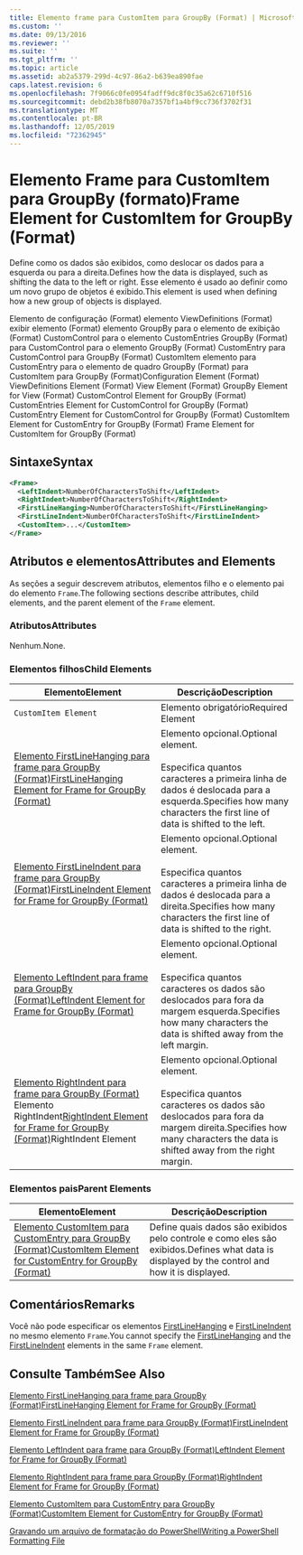 ```yaml
---
title: Elemento frame para CustomItem para GroupBy (Format) | Microsoft Docs
ms.custom: ''
ms.date: 09/13/2016
ms.reviewer: ''
ms.suite: ''
ms.tgt_pltfrm: ''
ms.topic: article
ms.assetid: ab2a5379-299d-4c97-86a2-b639ea890fae
caps.latest.revision: 6
ms.openlocfilehash: 7f9066c0fe0954fadff9dc8f0c35a62c6710f516
ms.sourcegitcommit: debd2b38fb8070a7357bf1a4bf9cc736f3702f31
ms.translationtype: MT
ms.contentlocale: pt-BR
ms.lasthandoff: 12/05/2019
ms.locfileid: "72362945"
---
```

# <a name="frame-element-for-customitem-for-groupby-format"></a><span data-ttu-id="d1fae-102">Elemento Frame para CustomItem para GroupBy (formato)</span><span class="sxs-lookup"><span data-stu-id="d1fae-102">Frame Element for CustomItem for GroupBy (Format)</span></span>

<span data-ttu-id="d1fae-103">Define como os dados são exibidos, como deslocar os dados para a esquerda ou para a direita.</span><span class="sxs-lookup"><span data-stu-id="d1fae-103">Defines how the data is displayed, such as shifting the data to the left or right.</span></span> <span data-ttu-id="d1fae-104">Esse elemento é usado ao definir como um novo grupo de objetos é exibido.</span><span class="sxs-lookup"><span data-stu-id="d1fae-104">This element is used when defining how a new group of objects is displayed.</span></span>

<span data-ttu-id="d1fae-105">Elemento de configuração (Format) elemento ViewDefinitions (Format) exibir elemento (Format) elemento GroupBy para o elemento de exibição (Format) CustomControl para o elemento CustomEntries GroupBy (Format) para CustomControl para o elemento GroupBy (Format) CustomEntry para CustomControl para GroupBy (Format) CustomItem elemento para CustomEntry para o elemento de quadro GroupBy (Format) para CustomItem para GroupBy (Format)</span><span class="sxs-lookup"><span data-stu-id="d1fae-105">Configuration Element (Format) ViewDefinitions Element (Format) View Element (Format) GroupBy Element for View (Format) CustomControl Element for GroupBy (Format) CustomEntries Element for CustomControl for GroupBy (Format) CustomEntry Element for CustomControl for GroupBy (Format) CustomItem Element for CustomEntry for GroupBy (Format) Frame Element for CustomItem for GroupBy (Format)</span></span>

## <a name="syntax"></a><span data-ttu-id="d1fae-106">Sintaxe</span><span class="sxs-lookup"><span data-stu-id="d1fae-106">Syntax</span></span>

```xml
<Frame>
  <LeftIndent>NumberOfCharactersToShift</LeftIndent>
  <RightIndent>NumberOfCharactersToShift</RightIndent>
  <FirstLineHanging>NumberOfCharactersToShift</FirstLineHanging>
  <FirstLineIndent>NumberOfCharactersToShift</FirstLineIndent>
  <CustomItem>...</CustomItem>
</Frame>
```

## <a name="attributes-and-elements"></a><span data-ttu-id="d1fae-107">Atributos e elementos</span><span class="sxs-lookup"><span data-stu-id="d1fae-107">Attributes and Elements</span></span>

<span data-ttu-id="d1fae-108">As seções a seguir descrevem atributos, elementos filho e o elemento pai do elemento `Frame`.</span><span class="sxs-lookup"><span data-stu-id="d1fae-108">The following sections describe attributes, child elements, and the parent element of the `Frame` element.</span></span>

### <a name="attributes"></a><span data-ttu-id="d1fae-109">Atributos</span><span class="sxs-lookup"><span data-stu-id="d1fae-109">Attributes</span></span>

<span data-ttu-id="d1fae-110">Nenhum.</span><span class="sxs-lookup"><span data-stu-id="d1fae-110">None.</span></span>

### <a name="child-elements"></a><span data-ttu-id="d1fae-111">Elementos filhos</span><span class="sxs-lookup"><span data-stu-id="d1fae-111">Child Elements</span></span>

|<span data-ttu-id="d1fae-112">Elemento</span><span class="sxs-lookup"><span data-stu-id="d1fae-112">Element</span></span>|<span data-ttu-id="d1fae-113">Descrição</span><span class="sxs-lookup"><span data-stu-id="d1fae-113">Description</span></span>|
|-------------|-----------------|
|`CustomItem Element`|<span data-ttu-id="d1fae-114">Elemento obrigatório</span><span class="sxs-lookup"><span data-stu-id="d1fae-114">Required Element</span></span>|
|[<span data-ttu-id="d1fae-115">Elemento FirstLineHanging para frame para GroupBy (Format)</span><span class="sxs-lookup"><span data-stu-id="d1fae-115">FirstLineHanging Element for Frame for GroupBy (Format)</span></span>](./firstlinehanging-element-for-frame-for-groupby-format.md)|<span data-ttu-id="d1fae-116">Elemento opcional.</span><span class="sxs-lookup"><span data-stu-id="d1fae-116">Optional element.</span></span><br /><br /> <span data-ttu-id="d1fae-117">Especifica quantos caracteres a primeira linha de dados é deslocada para a esquerda.</span><span class="sxs-lookup"><span data-stu-id="d1fae-117">Specifies how many characters the first line of data is shifted to the left.</span></span>|
|[<span data-ttu-id="d1fae-118">Elemento FirstLineIndent para frame para GroupBy (Format)</span><span class="sxs-lookup"><span data-stu-id="d1fae-118">FirstLineIndent Element for Frame for GroupBy (Format)</span></span>](./firstlineindent-element-for-frame-for-groupby-format.md)|<span data-ttu-id="d1fae-119">Elemento opcional.</span><span class="sxs-lookup"><span data-stu-id="d1fae-119">Optional element.</span></span><br /><br /> <span data-ttu-id="d1fae-120">Especifica quantos caracteres a primeira linha de dados é deslocada para a direita.</span><span class="sxs-lookup"><span data-stu-id="d1fae-120">Specifies how many characters the first line of data is shifted to the right.</span></span>|
|[<span data-ttu-id="d1fae-121">Elemento LeftIndent para frame para GroupBy (Format)</span><span class="sxs-lookup"><span data-stu-id="d1fae-121">LeftIndent Element for Frame for GroupBy (Format)</span></span>](./leftindent-element-for-frame-for-groupby-format.md)|<span data-ttu-id="d1fae-122">Elemento opcional.</span><span class="sxs-lookup"><span data-stu-id="d1fae-122">Optional element.</span></span><br /><br /> <span data-ttu-id="d1fae-123">Especifica quantos caracteres os dados são deslocados para fora da margem esquerda.</span><span class="sxs-lookup"><span data-stu-id="d1fae-123">Specifies how many characters the data is shifted away from the left margin.</span></span>|
|<span data-ttu-id="d1fae-124">[Elemento RightIndent para frame para GroupBy (Format)](./rightindent-element-for-frame-for-groupby-format.md) Elemento RightIndent</span><span class="sxs-lookup"><span data-stu-id="d1fae-124">[RightIndent Element for Frame for GroupBy (Format)](./rightindent-element-for-frame-for-groupby-format.md)RightIndent Element</span></span>|<span data-ttu-id="d1fae-125">Elemento opcional.</span><span class="sxs-lookup"><span data-stu-id="d1fae-125">Optional element.</span></span><br /><br /> <span data-ttu-id="d1fae-126">Especifica quantos caracteres os dados são deslocados para fora da margem direita.</span><span class="sxs-lookup"><span data-stu-id="d1fae-126">Specifies how many characters the data is shifted away from the right margin.</span></span>|

### <a name="parent-elements"></a><span data-ttu-id="d1fae-127">Elementos pais</span><span class="sxs-lookup"><span data-stu-id="d1fae-127">Parent Elements</span></span>

|<span data-ttu-id="d1fae-128">Elemento</span><span class="sxs-lookup"><span data-stu-id="d1fae-128">Element</span></span>|<span data-ttu-id="d1fae-129">Descrição</span><span class="sxs-lookup"><span data-stu-id="d1fae-129">Description</span></span>|
|-------------|-----------------|
|[<span data-ttu-id="d1fae-130">Elemento CustomItem para CustomEntry para GroupBy (Format)</span><span class="sxs-lookup"><span data-stu-id="d1fae-130">CustomItem Element for CustomEntry for GroupBy (Format)</span></span>](./customitem-element-for-customentry-for-groupby-format.md)|<span data-ttu-id="d1fae-131">Define quais dados são exibidos pelo controle e como eles são exibidos.</span><span class="sxs-lookup"><span data-stu-id="d1fae-131">Defines what data is displayed by the control and how it is displayed.</span></span>|

## <a name="remarks"></a><span data-ttu-id="d1fae-132">Comentários</span><span class="sxs-lookup"><span data-stu-id="d1fae-132">Remarks</span></span>

<span data-ttu-id="d1fae-133">Você não pode especificar os elementos [FirstLineHanging](./firstlinehanging-element-for-frame-for-groupby-format.md) e [FirstLineIndent](./firstlineindent-element-for-frame-for-groupby-format.md) no mesmo elemento `Frame`.</span><span class="sxs-lookup"><span data-stu-id="d1fae-133">You cannot specify the [FirstLineHanging](./firstlinehanging-element-for-frame-for-groupby-format.md) and the [FirstLineIndent](./firstlineindent-element-for-frame-for-groupby-format.md) elements in the same `Frame` element.</span></span>

## <a name="see-also"></a><span data-ttu-id="d1fae-134">Consulte Também</span><span class="sxs-lookup"><span data-stu-id="d1fae-134">See Also</span></span>

[<span data-ttu-id="d1fae-135">Elemento FirstLineHanging para frame para GroupBy (Format)</span><span class="sxs-lookup"><span data-stu-id="d1fae-135">FirstLineHanging Element for Frame for GroupBy (Format)</span></span>](./firstlinehanging-element-for-frame-for-groupby-format.md)

[<span data-ttu-id="d1fae-136">Elemento FirstLineIndent para frame para GroupBy (Format)</span><span class="sxs-lookup"><span data-stu-id="d1fae-136">FirstLineIndent Element for Frame for GroupBy (Format)</span></span>](./firstlineindent-element-for-frame-for-groupby-format.md)

[<span data-ttu-id="d1fae-137">Elemento LeftIndent para frame para GroupBy (Format)</span><span class="sxs-lookup"><span data-stu-id="d1fae-137">LeftIndent Element for Frame for GroupBy (Format)</span></span>](./leftindent-element-for-frame-for-groupby-format.md)

[<span data-ttu-id="d1fae-138">Elemento RightIndent para frame para GroupBy (Format)</span><span class="sxs-lookup"><span data-stu-id="d1fae-138">RightIndent Element for Frame for GroupBy (Format)</span></span>](./rightindent-element-for-frame-for-groupby-format.md)

[<span data-ttu-id="d1fae-139">Elemento CustomItem para CustomEntry para GroupBy (Format)</span><span class="sxs-lookup"><span data-stu-id="d1fae-139">CustomItem Element for CustomEntry for GroupBy (Format)</span></span>](./customitem-element-for-customentry-for-groupby-format.md)

[<span data-ttu-id="d1fae-140">Gravando um arquivo de formatação do PowerShell</span><span class="sxs-lookup"><span data-stu-id="d1fae-140">Writing a PowerShell Formatting File</span></span>](./writing-a-powershell-formatting-file.md)
